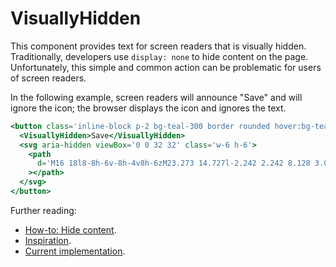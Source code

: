 # VisuallyHidden

This component provides text for screen readers that is visually hidden.
Traditionally, developers use `display: none` to hide content on the page.
Unfortunately, this simple and common action can be problematic for users of screen readers.

In the following example, screen readers will announce "Save" and will ignore the icon; the browser displays the icon and ignores the text.

```hbs preview-template
<button class='inline-block p-2 bg-teal-300 border rounded hover:bg-teal-400'>
  <VisuallyHidden>Save</VisuallyHidden>
  <svg aria-hidden viewBox='0 0 32 32' class='w-6 h-6'>
    <path
      d='M16 18l8-8h-6v-8h-4v8h-6zM23.273 14.727l-2.242 2.242 8.128 3.031-13.158 4.907-13.158-4.907 8.127-3.031-2.242-2.242-8.727 3.273v8l16 6 16-6v-8z'
    ></path>
  </svg>
</button>
```

Further reading:

- [How-to: Hide content](https://a11yproject.com/posts/how-to-hide-content/).
- [Inspiration](https://ui.reach.tech/visually-hidden).
- [Current implementation](https://tailwindcss.com/docs/screen-readers#screen-reader-only-elements).
